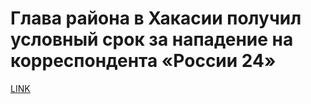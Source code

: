 # Глава района в Хакасии получил условный срок за нападение на корреспондента «России 24»



[LINK](https://varlamov.ru/3767884.html)